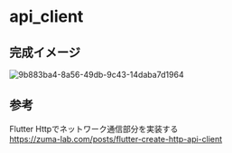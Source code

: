 # api_client

## 完成イメージ

![9b883ba4-8a56-49db-9c43-14daba7d1964](https://user-images.githubusercontent.com/73986840/166406664-eb905656-e87f-44bb-bbf7-e743575b88f4.png)

## 参考
Flutter Httpでネットワーク通信部分を実装する<br>
https://zuma-lab.com/posts/flutter-create-http-api-client
